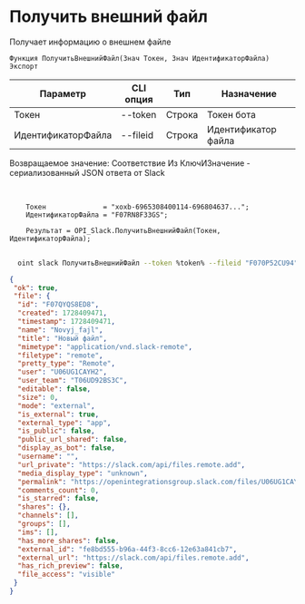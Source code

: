 ﻿---
sidebar_position: 2
---

# Получить внешний файл
 Получает информацию о внешнем файле



`Функция ПолучитьВнешнийФайл(Знач Токен, Знач ИдентификаторФайла) Экспорт`

  | Параметр | CLI опция | Тип | Назначение |
  |-|-|-|-|
  | Токен | --token | Строка | Токен бота |
  | ИдентификаторФайла | --fileid | Строка | Идентификатор файла |

  
  Возвращаемое значение:   Соответствие Из КлючИЗначение - сериализованный JSON ответа от Slack

<br/>




```bsl title="Пример кода"
    Токен              = "xoxb-6965308400114-696804637...";
    ИдентификаторФайла = "F07RN8F33GS";

    Результат = OPI_Slack.ПолучитьВнешнийФайл(Токен, ИдентификаторФайла);
```



```sh title="Пример команды CLI"
    
  oint slack ПолучитьВнешнийФайл --token %token% --fileid "F070P52CU94"

```

```json title="Результат"
{
 "ok": true,
 "file": {
  "id": "F07QYQS8ED8",
  "created": 1728409471,
  "timestamp": 1728409471,
  "name": "Novyj_fajl",
  "title": "Новый файл",
  "mimetype": "application/vnd.slack-remote",
  "filetype": "remote",
  "pretty_type": "Remote",
  "user": "U06UG1CAYH2",
  "user_team": "T06UD92BS3C",
  "editable": false,
  "size": 0,
  "mode": "external",
  "is_external": true,
  "external_type": "app",
  "is_public": false,
  "public_url_shared": false,
  "display_as_bot": false,
  "username": "",
  "url_private": "https://slack.com/api/files.remote.add",
  "media_display_type": "unknown",
  "permalink": "https://openintegrationsgroup.slack.com/files/U06UG1CAYH2/F07QYQS8ED8/novyj_fajl",
  "comments_count": 0,
  "is_starred": false,
  "shares": {},
  "channels": [],
  "groups": [],
  "ims": [],
  "has_more_shares": false,
  "external_id": "fe8bd555-b96a-44f3-8cc6-12e63a841cb7",
  "external_url": "https://slack.com/api/files.remote.add",
  "has_rich_preview": false,
  "file_access": "visible"
 }
}
```
